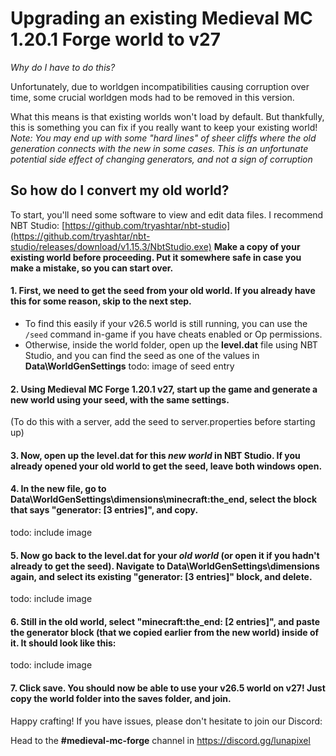 # Upgrading an existing Medieval MC 1.20.1 Forge world to v27
*Why do I have to do this?*

Unfortunately, due to worldgen incompatibilities causing corruption over time, some crucial worldgen mods had to be removed in this version. 

What this means is that existing worlds won't load by default. But thankfully, this is something you can fix if you really want to keep your existing world!
*Note: You may end up with some "hard lines" of sheer cliffs where the old generation connects with the new in some cases. This is an unfortunate potential side effect of changing generators, and not a sign of corruption*

## So how do I convert my old world?
To start, you'll need some software to view and edit data files. I recommend NBT Studio: [https://github.com/tryashtar/nbt-studio](https://github.com/tryashtar/nbt-studio/releases/download/v1.15.3/NbtStudio.exe)
**Make a copy of your existing world before proceeding. Put it somewhere safe in case you make a mistake, so you can start over.**

#### 1. First, we need to get the seed from your old world. If you already have this for some reason, skip to the next step. 
- To find this easily if your v26.5 world is still running, you can use the `/seed` command in-game if you have cheats enabled or Op permissions.
- Otherwise, inside the world folder, open up the **level.dat** file using NBT Studio, and you can find the seed as one of the values in **Data\WorldGenSettings** 
todo: image of seed entry 

#### 2. Using Medieval MC Forge 1.20.1 v27, start up the game and generate a new world using your seed, with the same settings.
(To do this with a server, add the seed to server.properties before starting up) 

#### 3. Now, open up the **level.dat** for this *new world* in NBT Studio. If you already opened your old world to get the seed, leave both windows open.

#### 4. In the new file, go to **Data\WorldGenSettings\dimensions\minecraft:the_end**, select the block that says "**generator:** [3 entries]", and copy. 
todo: include image

#### 5. Now go back to the **level.dat** for your *old world* (or open it if you hadn't already to get the seed). Navigate to **Data\WorldGenSettings\dimensions** again, and select its existing "**generator:** [3 entries]" block, and **delete**. 
todo: include image

#### 6. Still in the old world, select "**minecraft:the_end:** [2 entries]", and **paste** the **generator** block (that we copied earlier from the new world) inside of it. It should look like this:
todo: include image

#### 7. Click **save**. You should now be able to use your v26.5 world on v27! Just copy the world folder into the **saves** folder, and join. 

Happy crafting! If you have issues, please don't hesitate to join our Discord: 

Head to the **#medieval-mc-forge** channel in https://discord.gg/lunapixel
